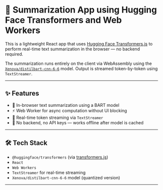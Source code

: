 # 🧠 Summarization App using Hugging Face Transformers and Web Workers

This is a lightweight React app that uses [Hugging Face Transformers.js](https://github.com/xenova/transformers.js) to perform real-time text summarization in the browser — no backend required.

The summarization runs entirely on the client via WebAssembly using the [`Xenova/distilbart-cnn-6-6`](https://huggingface.co/Xenova/distilbart-cnn-6-6) model. Output is streamed token-by-token using `TextStreamer`.

---

## ✨ Features

- 🧠 In-browser text summarization using a BART model
- ⚡ Web Worker for async computation without UI blocking
- 📡 Real-time token streaming via `TextStreamer`
- 🔐 No backend, no API keys — works offline after model is cached

---

## 🛠 Tech Stack

- `@huggingface/transformers` (via [transformers.js](https://github.com/xenova/transformers.js))
- `React`
- `Web Workers`
- `TextStreamer` for real-time streaming
- `Xenova/distilbart-cnn-6-6` model (quantized version)

---

